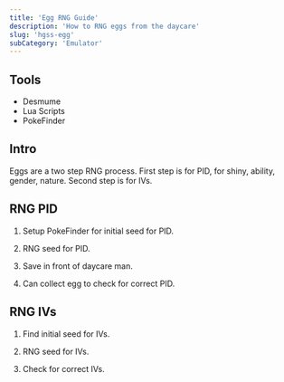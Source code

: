 ```yaml
---
title: 'Egg RNG Guide'
description: 'How to RNG eggs from the daycare'
slug: 'hgss-egg'
subCategory: 'Emulator'
---
```


## Tools

- Desmume
- Lua Scripts
- PokeFinder

## Intro

Eggs are a two step RNG process. First step is for PID, for shiny, ability, gender, nature. Second step is for IVs.

## RNG PID

1. Setup PokeFinder for initial seed for PID.

2. RNG seed for PID.

3. Save in front of daycare man.

4. Can collect egg to check for correct PID.

## RNG IVs

1. Find initial seed for IVs.

2. RNG seed for IVs.

3. Check for correct IVs.
